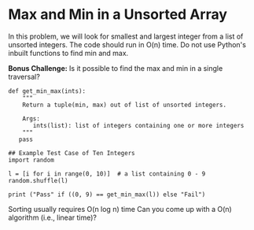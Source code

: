 Max and Min in a Unsorted Array
===============================

In this problem, we will look for smallest and largest integer from a list of unsorted integers. The code should run in O(n) time. Do not use Python's inbuilt functions to find min and max.

**Bonus Challenge:** Is it possible to find the max and min in a single traversal?

    def get_min_max(ints):
        """
        Return a tuple(min, max) out of list of unsorted integers.
    
        Args:
           ints(list): list of integers containing one or more integers
        """
       pass
    
    ## Example Test Case of Ten Integers
    import random
    
    l = [i for i in range(0, 10)]  # a list containing 0 - 9
    random.shuffle(l)
    
    print ("Pass" if ((0, 9) == get_min_max(l)) else "Fail")
    

Sorting usually requires O(n log n) time Can you come up with a O(n) algorithm (i.e., linear time)?
